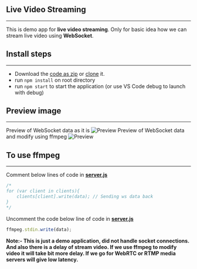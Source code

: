 Live Video Streaming
---
___
This is demo app for **live video streaming**. Only for basic idea how we can stream live video using **WebSocket**. 

Install steps
---
___
* Download the [code as zip](https://codeload.github.com/rish7/live-video-streaming/zip/master) or [clone](https://github.com/rish7/live-video-streaming.git) it.
* run ```npm install``` on root directory
* run ```npm start``` to start the application (or use VS Code debug to launch with debug)

Preview image
---
___
Preview of WebSocket data as it is
![Preview](preview.png)
Preview of WebSocket data and modify using ffmpeg
![Preview](ffmpeg-preview.png)


To use ffmpeg
---
___
Comment below lines of code in **[server.js](https://github.com/rish7/live-video-streaming/blob/master/server.js#L46-L48)**
```javascript
/*
for (var client in clients){
    clients[client].write(data); // Sending ws data back
}
*/
```

Uncomment the code below line of code in **[server.js](https://github.com/rish7/live-video-streaming/blob/master/server.js#L51)**
```javascript
ffmpeg.stdin.write(data);
```

**Note:- This is just a demo application, did not handle socket connections. And also there is a delay of stream video. If we use ffmpeg to modify video it will take bit more delay. If we go for WebRTC or RTMP media servers will give low latency.** 
